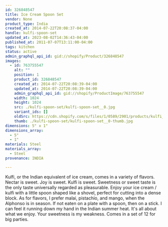 ```yaml
---
id: 326848547
title: Ice Cream Spoon Set
vendor: None
product_type: India
created_at: 2014-07-22T20:08:37-04:00
handle: kulfi-spoon-set
updated_at: 2023-08-02T14:36:43-04:00
published_at: 2011-07-07T13:11:00-04:00
tags: kitchen
status: active
admin_graphql_api_id: gid://shopify/Product/326848547
images:
  - id: 763755547
    alt: ""
    position: 1
    product_id: 326848547
    created_at: 2014-07-22T20:08:39-04:00
    updated_at: 2014-07-22T20:08:39-04:00
    admin_graphql_api_id: gid://shopify/ProductImage/763755547
    width: 1024
    height: 1024
    src: ./kulfi-spoon-set/kulfi-spoon-set__0.jpg
    variant_ids: []
    oldSrc: https://cdn.shopify.com/s/files/1/0589/2901/products/kulfi_20spoon.jpeg?v=1406074119
    thumb: ./kulfi-spoon-set/kulfi-spoon-set__0-thumb.jpg
dimensions: 5" x 1"
dimensions_array:
  - 5"
  - 1"
materials: Steel
materials_array:
  - Steel
provenance: INDIA

---
```


Kulfi, or the Indian equivalent of ice cream, comes in a variety of flavors. Nectar is sweet. Joy is sweet. Kulfi is sweet. Sweetness or sweet taste is the only taste universally regarded as pleasurable. Enjoy your ice cream / kulfi with a little spoon shaped like a shovel, perfect for cutting into a dense block. As for flavors, I prefer malai, pistachio, and mango, when the Alphonso is in season. If not eaten on a plate with a spoon, then on a stick. I can feel it running down my hand in the Indian summer heat. It's all about what we enjoy. Your sweetness is my weakness. Comes in a set of 12 for big parties.